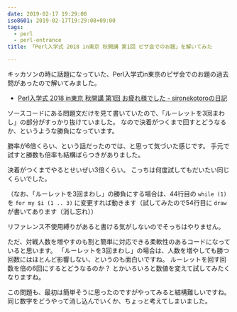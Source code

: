 ```yaml
---
date: 2019-02-17 19:29:08
iso8601: 2019-02-17T19:29:08+09:00
tags:
  - perl
  - perl-entrance
title: 「Perl入学式 2018 in東京 秋開講 第1回 ピザ会でのお題」を解いてみた

---
```


キッカソンの時に話題になっていた、Perl入学式in東京のピザ会でのお題の過去問があったので解いてみました。

- [Perl入学式 2018 in東京 秋開講 第1回 お疲れ様でした - sironekotoroの日記](http://sironekotoro.hateblo.jp/entry/2018/10/28/122711)

ソースコードにある問題文だけを見て書いていたので、「ルーレットを3回まわし」の部分がすっかり抜けていました。
なので決着がつくまで回すとどうなるか、というような勝負になっています。

勝率が6倍くらい、という話だったのでは、と思って気づいた感じです。
手元で試すと勝数も倍率も結構ばらつきがありました。

決着がつくまでやるとせいぜい3倍くらい。
こっちは何度試してもだいたい同じくらいでした。

（なお、「ルーレットを3回まわし」の勝負にする場合は、44行目の `while (1)` を `for my $i (1 .. 3)` に変更すれば動きます（試してみたので54行目に `draw` が書いてあります（消し忘れ））

<script src="https://gist.github.com/nqounet/e74df8cea9b629979f02cb8d1f5525a0.js"></script>

リファレンス不使用縛りがあると書ける気がしないのでそっちはやりません。

ただ、対戦人数を増やすのも割と簡単に対応できる柔軟性のあるコードになっていると思います。
「ルーレットを3回まわし」の場合は、人数を増やしても勝つ回数にはほとんど影響しない、というのも面白いですね。
ルーレットを回す回数を倍の6回にするとどうなるのか？
とかいろいろと数値を変えて試してみたくなりますね。

この問題も、最初は簡単そうに思ったのですがやってみると結構難しいですね。
同じ数字をどうやって消し込んでいくか、ちょっと考えてしまいました。
